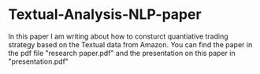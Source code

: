 # Textual-Analysis-NLP-paper

In this paper I am writing about how to consturct quantiative trading strategy based on the Textual data from Amazon. You can find the paper in the pdf file "research paper.pdf" and the presentation on this paper in "presentation.pdf"
